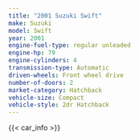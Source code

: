 ```yaml
---
title: "2001 Suzuki Swift"
make: Suzuki
model: Swift
year: 2001
engine-fuel-type: regular unleaded
engine-hp: 79
engine-cylinders: 4
transmission-type: Automatic
driven-wheels: Front wheel drive
number-of-doors: 2
market-category: Hatchback
vehicle-size: Compact
vehicle-style: 2dr Hatchback
---
```


{{< car_info >}}
